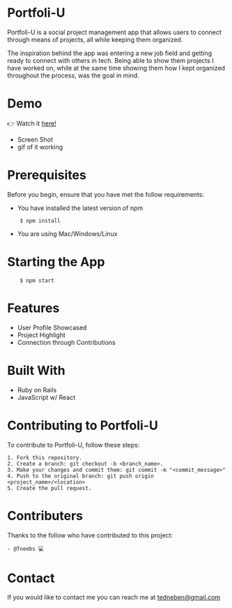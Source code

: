 # Portfoli-U

Portfoli-U is a social project management app that allows users to connect through means of projects, all while keeping them organized.

The inspiration behind the app was entering a new job field and getting ready to connect with others in tech. Being able to show them projects I have worked on, while at the same time showing them how I kept organized throughout the process, was the goal in mind.

# Demo

👉 Watch it <a href='https://www.youtube.com/watch?v=DumBp8l2R6A'>here!</a>

- Screen Shot
- gif of it working

# Prerequisites

Before you begin, ensure that you have met the follow requirements:

- You have installed the latest version of npm

```
    $ npm install
```

- You are using Mac/Windows/Linux

# Starting the App

```
    $ npm start
```

# Features

- User Profile Showcased
- Project Highlight
- Connection through Contributions

# Built With

- Ruby on Rails
- JavaScript w/ React

# Contributing to Portfoli-U

To contribute to Portfoli-U, follow these steps:

    1. Fork this repository.
    2. Create a branch: git checkout -b <branch_name>.
    3. Make your changes and commit them: git commit -m "<commit_message>"
    4. Push to the original branch: git push origin <project_name>/<location>
    5. Create the pull request.

# Contributers

Thanks to the follow who have contributed to this project:

    - @Tneebs 💻

# Contact

If you would like to contact me you can reach me at tedneben@gmail.com